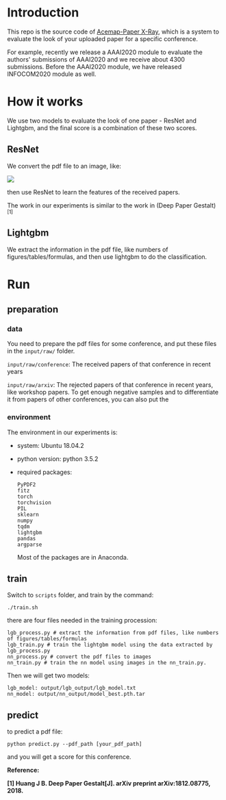 # Introduction

This repo is the source code of [Acemap-Paper X-Ray](<https://www.acemap.info/paper-x-ray>), which is a system to evaluate the look of your uploaded paper for a specific conference. 

For example, recently we release a AAAI2020 module to evaluate the authors' submissions of AAAI2020 and we receive about 4300 submissions. Before the AAAI2020 module, we have released INFOCOM2020 module as well.





# How it works

We use two models to evaluate the look of one paper - ResNet and Lightgbm, and the final score is a combination of these two scores.

## ResNet

We convert the pdf file to an image, like:

![](https://s2.ax1x.com/2019/09/09/ntW3UH.jpg)

then use ResNet to learn the features of the received papers.

The work in our experiments is similar to the work in (Deep Paper Gestalt) <sup>[1]</sup>  



## Lightgbm

We extract the information in the pdf file, like numbers of figures/tables/formulas, and then use lightgbm  to do the classification.





# Run

## preparation

### data

You need to prepare the pdf files for some conference, and put these files in the ```input/raw/``` folder.

```input/raw/conference```: The received papers of that conference in recent years

```input/raw/arxiv```: The rejected papers of that conference in recent years, like workshop papers. To get enough negative samples and to differentiate it from papers of other conferences, you can also put the 

### environment

The environment in our experiments is:

- system: Ubuntu 18.04.2

- python version: python 3.5.2

- required packages:

  ```
  PyPDF2
  fitz
  torch
  torchvision
  PIL
  sklearn
  numpy
  tqdm
  lightgbm
  pandas
  argparse
  ```

  Most of the packages are in Anaconda.

  

## train

Switch to ```scripts``` folder, and train by the command:

```
./train.sh
```

there are four files needed in the training procession:

```
lgb_process.py # extract the information from pdf files, like numbers of figures/tables/formulas
lgb_train.py # train the lightgbm model using the data extracted by lgb_process.py
nn_process.py # convert the pdf files to images
nn_train.py # train the nn model using images in the nn_train.py.
```

Then we will get two models:

```
lgb_model: output/lgb_output/lgb_model.txt
nn_model: output/nn_output/model_best.pth.tar
```



## predict

to predict a pdf file:

```
python predict.py --pdf_path [your_pdf_path]
```

and you will get a score for this conference.



**Reference:**

**[1] Huang J B. Deep Paper Gestalt[J]. arXiv preprint arXiv:1812.08775, 2018.** 